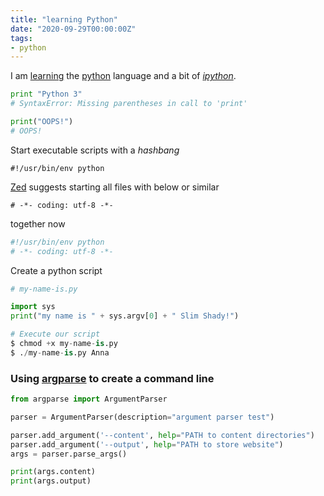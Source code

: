 ```yaml
---
title: "learning Python"
date: "2020-09-29T00:00:00Z"
tags:
- python
---
```


I am [learning](http://pymbook.readthedocs.org/en/py3/) the [python](http://python.org) language and a bit of *[ipython](http://ipython.org)*.

``` python
print "Python 3"
# SyntaxError: Missing parentheses in call to 'print'

print("OOPS!")
# OOPS!
```

<!--more-->

Start executable scripts with a *hashbang*

`#!/usr/bin/env python`

[Zed]() suggests starting all files with below or similar

`# -*- coding: utf-8 -*-`

together now

``` python
#!/usr/bin/env python
# -*- coding: utf-8 -*-
```

Create a python script

``` python
# my-name-is.py

import sys
print("my name is " + sys.argv[0] + " Slim Shady!")

# Execute our script
$ chmod +x my-name-is.py
$ ./my-name-is.py Anna
```

### Using [argparse](https://docs.python.org/3/library/argparse.html) to create a command line

``` python
from argparse import ArgumentParser

parser = ArgumentParser(description="argument parser test")

parser.add_argument('--content', help="PATH to content directories")
parser.add_argument('--output', help="PATH to store website")
args = parser.parse_args()

print(args.content)
print(args.output)
```
